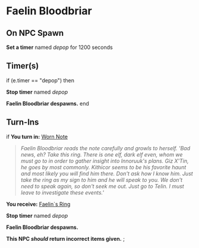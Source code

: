 # Faelin Bloodbriar
## On NPC Spawn

**Set a timer** named *depop* for 1200 seconds
## Timer(s)

if (e.timer == "depop") then


**Stop timer** named *depop*


**Faelin Bloodbriar despawns.**
end

## Turn-Ins




if **You turn in:** [Worn Note](/item/20472)


>*Faelin Bloodbriar reads the note carefully and growls to herself. 'Bad news, eh? Take this ring. There is one elf, dark elf even, whom we must go to in order to gather insight into Innoruuk's plans. Giz X'Tin, he goes by most commonly. Kithicor seems to be his favorite haunt and most likely you will find him there. Don't ask how I know him. Just take the ring as my sign to him and he will speak to you. We don't need to speak again, so don't seek me out. Just go to Telin. I must leave to investigate these events.'*


 **You receive:**  [Faelin\`s Ring](/item/20446) 


**Stop timer** named *depop*


**Faelin Bloodbriar despawns.**

**This NPC *should* return incorrect items given.**
;
